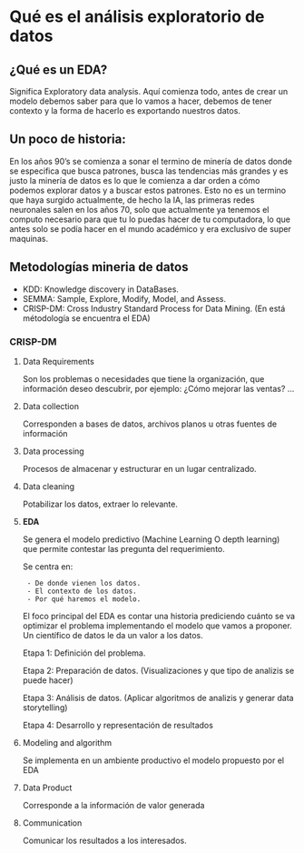 # Qué es el análisis exploratorio de datos

## ¿Qué es un EDA?

Significa Exploratory data analysis. Aquí comienza todo, antes de crear un modelo debemos saber para que lo vamos a hacer, debemos de tener contexto y la forma de hacerlo es exportando nuestros datos.

## Un poco de historia:
En los años 90’s se comienza a sonar el termino de minería de datos donde se especifica que busca patrones, busca las tendencias más grandes y es justo la minería de datos es lo que le comienza a dar orden a cómo podemos explorar datos y a buscar estos patrones. Esto no es un termino que haya surgido actualmente, de hecho la IA, las primeras redes neuronales salen en los años 70, solo que actualmente ya tenemos el computo necesario para que tu lo puedas hacer de tu computadora, lo que antes solo se podía hacer en el mundo académico y era exclusivo de super maquinas.

## Metodologías mineria de datos
- KDD: Knowledge discovery in DataBases.
- SEMMA: Sample, Explore, Modify, Model, and Assess.
- CRISP-DM: Cross Industry Standard Process for Data Mining. (En está métodología se encuentra el EDA)

### CRISP-DM 
1. Data Requirements 
    
    Son los problemas o necesidades que tiene la organización, que información deseo descubrir, por ejemplo: ¿Cómo mejorar las ventas? ...

2. Data collection

    Corresponden a bases de datos, archivos planos u otras fuentes de información

3. Data processing

    Procesos de almacenar y estructurar en un lugar centralizado. 

4. Data cleaning

    Potabilizar los datos, extraer lo relevante.

5. **EDA**

    Se genera el modelo predictivo (Machine Learning O depth learning) que permite contestar las pregunta del requerimiento.

    Se centra en:
        
        - De donde vienen los datos.
        - El contexto de los datos.
        - Por qué haremos el modelo.

    El foco principal del EDA es contar una historia prediciendo cuánto se va optimizar el problema implementando el modelo que vamos a proponer. Un científico de datos le da un valor a los datos.

    Etapa 1: Definición del problema.

    Etapa 2: Preparación de datos. (Visualizaciones y que tipo de analizis se puede hacer)

    Etapa 3: Análisis de datos. (Aplicar algoritmos de analizis y generar data storytelling)

    Etapa 4: Desarrollo y representación de resultados

6. Modeling and algorithm

    Se implementa en un ambiente productivo el modelo propuesto por el EDA

7. Data Product

    Corresponde a la información de valor generada

8. Communication

    Comunicar los resultados a los interesados.
